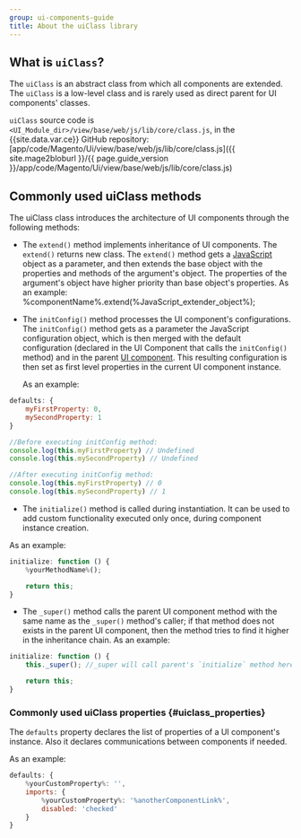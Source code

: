 ```yaml
---
group: ui-components-guide
title: About the uiClass library
---
```


## What is `uiClass`?

The `uiClass` is an abstract class from which all components are extended. The `uiClass` is a low-level class and is rarely used as direct parent for UI components' classes.

`uiClass` source code is `<UI_Module_dir>/view/base/web/js/lib/core/class.js`, in the {{site.data.var.ce}} GitHub repository: [app/code/Magento/Ui/view/base/web/js/lib/core/class.js]({{ site.mage2bloburl }}/{{ page.guide_version }}/app/code/Magento/Ui/view/base/web/js/lib/core/class.js)

## Commonly used uiClass methods

The uiClass class introduces the architecture of UI components through the following methods:

*  The `extend()` method implements inheritance of UI components. The `extend()` returns new class. The `extend()` method gets a [JavaScript](https://glossary.magento.com/JavaScript) object as a parameter, and then extends the base object with the properties and methods of the argument's object. The properties of the argument's object have higher priority than base object's properties.
   As an example:
    %componentName%.extend(%JavaScript_extender_object%);

* The `initConfig()` method processes the UI component's configurations. The `initConfig()` method gets as a parameter the JavaScript configuration object, which is then merged with the default configuration (declared in the UI Component that calls the `initConfig()` method) and in the parent [UI component](https://glossary.magento.com/UI-component). This resulting configuration is then set as first level properties in the current UI component instance.

  As an example:

```js
defaults: {
    myFirstProperty: 0,
    mySecondProperty: 1
}

//Before executing initConfig method:
console.log(this.myFirstProperty) // Undefined
console.log(this.mySecondProperty) // Undefined

//After executing initConfig method:
console.log(this.myFirstProperty) // 0
console.log(this.mySecondProperty) // 1
```

* The `initialize()` method is called during instantiation. It can be used to add custom functionality executed only once, during component instance creation.

As an example:

```js
initialize: function () {
    %yourMethodName%();

    return this;
}
```

* The `_super()` method calls the parent UI component method with the same name as the `_super()` method's caller; if that method does not exists in the parent UI component, then the method tries to find it higher in the inheritance chain.
As an example:

```js
initialize: function () {
    this._super(); //_super will call parent's `initialize` method here

    return this;
}
```

### Commonly used uiClass properties {#uiclass_properties}

The `defaults` property declares the list of properties of a UI component's instance. Also it declares communications between components if needed.

As an example:
```js
defaults: {
    %yourCustomProperty%: '',
    imports: {
        %yourCustomProperty%: '%anotherComponentLink%',
        disabled: 'checked'
    }
}
```
